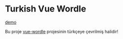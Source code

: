 # Turkish Vue Wordle

[demo](https://turkish-vue-wordle.netlify.app/)

Bu proje [vue-wordle](https://github.com/yyx990803/vue-wordle) projesinin türkçeye çevrilmiş halidir!
